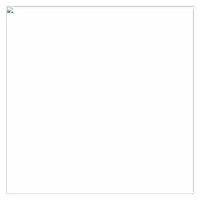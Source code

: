 <p align="center">
   <div style="text-align: left;"> <img src="https://github.com/REDISKA88/mssgs/blob/master/preview.gif"  height="500"></div>
</p>
